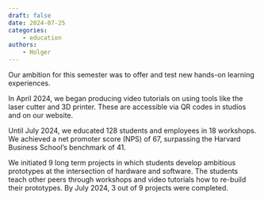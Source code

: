 ```yaml
---
draft: false
date: 2024-07-25
categories:
    - education
authors:
    - Holger
---
```


Our ambition for this semester was to offer and test new hands-on learning experiences.

In April 2024, we began producing video tutorials on using tools like the laser cutter and 3D printer. These are accessible via QR codes in studios and on our website.

Until July 2024, we educated 128 students and employees in 18 workshops. We achieved a net promoter score (NPS) of 67, surpassing the Harvard Business School’s benchmark of 41.

We initiated 9 long term projects in which students develop ambitious prototypes at the intersection of hardware and software. The students teach other peers through workshops and video tutorials how to re-build their prototypes. By July 2024, 3 out of 9 projects were completed.